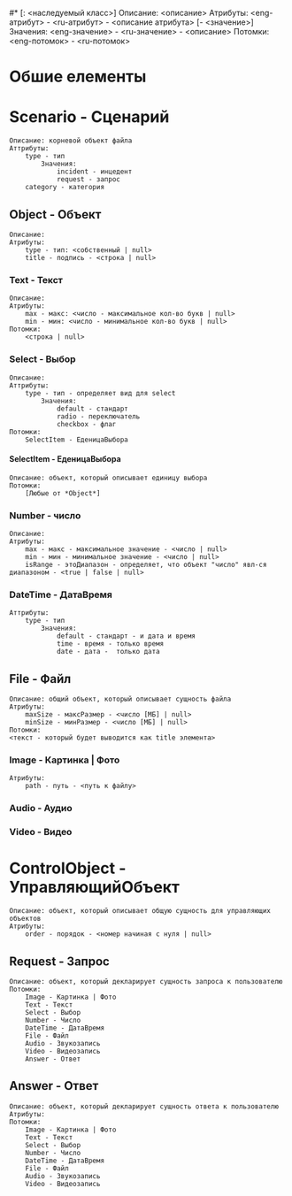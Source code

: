 #* <Name> [: <наследуемый класс>]
    Описание: <описание>
    Атрибуты:
        <eng-атрибут> - <ru-атрибут> - <описание атрибута> [- <значение>]
            Значения:
                <eng-значение> - <ru-значение> - <описание>
    Потомки:
        <eng-потомок> - <ru-потомок>


# Обшие елементы

# Scenario - Сценарий
    Описание: корневой объект файла
    Аттрибуты:
        type - тип 
            Значения:
                incident - инцедент
                request - запрос
        category - категория

## Object - Объект
    Описание:
    Атрибуты:
        type - тип: <собственный | null>
        title - подпись - <строка | null>

### Text - Текст
    Описание:
    Атрибуты:
        max - макс: <число - максимальное кол-во букв | null>
        min - мин: <число - минимальное кол-во букв | null>
    Потомки:
        <строка | null>
        
### Select - Выбор
    Описание: 
    Аттрибуты:
        type - тип - определяет вид для select
            Значения:
                default - стандарт
                radio - переключатель
                checkbox - флаг
    Потомки:
        SelectItem - ЕденицаВыбора

#### SelectItem - ЕденицаВыбора
    Описание: объект, который описывает единицу выбора
    Потомки:
        [Любые от *Object*]

### Number - число
    Описание:
    Атрибуты:
        max - макс - максимальное значение - <число | null>
        min - мин - минимальное значение - <число | null>
        isRange - этоДиапазон - определяет, что объект "число" явл-ся диапазоном - <true | false | null>

### DateTime - ДатаВремя
    Аттрибуты:
        type - тип
            Значения:
                default - стандарт - и дата и время
                time - время - только время
                date - дата -  только дата


## File - Файл
    Описание: общий объект, который описывает сущность файла
    Атрибуты:
        maxSize - максРазмер - <число [МБ] | null>
        minSize - минРазмер - <число [МБ] | null>
    Потомки:
    <текст - который будет выводится как title элемента>

### Image - Картинка | Фото
    Атрибуты:
        path - путь - <путь к файлу>
    
### Audio - Аудио
### Video - Видео

# ControlObject - УправляющийОбъект
    Описание: объект, который описывает общую сущность для управляющих объектов
    Атрибуты:
        order - порядок - <номер начиная с нуля | null>


## Request - Запрос
    Описание: объект, который декларирует сущность запроса к пользователю
    Потомки:
        Image - Картинка | Фото
        Text - Текст
        Select - Выбор
        Number - Число
        DateTime - ДатаВремя
        File - Файл
        Audio - Звукозапись
        Video - Видеозапись
        Answer - Ответ     

## Answer - Ответ
    Описание: объект, который декларирует сущность ответа к пользователю
    Атрибуты:
    Потомки:
        Image - Картинка | Фото
        Text - Текст
        Select - Выбор
        Number - Число
        DateTime - ДатаВремя
        File - Файл
        Audio - Звукозапись
        Video - Видеозапись